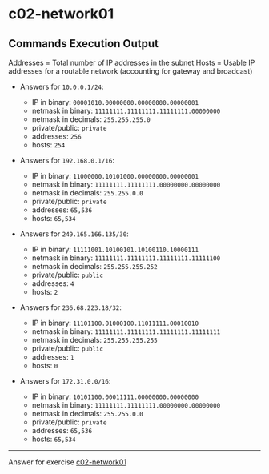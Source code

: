 # c02-network01

## Commands Execution Output

Addresses = Total number of IP addresses in the subnet
Hosts = Usable IP addresses for a routable network (accounting for gateway and broadcast)


- Answers for `10.0.0.1/24`:

  - IP in binary: `00001010.00000000.00000000.00000001`
  - netmask in binary: `11111111.11111111.11111111.00000000` 
  - netmask in decimals: `255.255.255.0`
  - private/public: `private`
  - addresses: `256`
  - hosts: `254`

- Answers for `192.168.0.1/16`:

  - IP in binary: `11000000.10101000.00000000.00000001`
  - netmask in binary: `11111111.11111111.00000000.00000000` 
  - netmask in decimals: `255.255.0.0`
  - private/public: `private`
  - addresses: `65,536`
  - hosts: `65,534`

- Answers for `249.165.166.135/30`:

  - IP in binary: `11111001.10100101.10100110.10000111`
  - netmask in binary: `11111111.11111111.11111111.11111100` 
  - netmask in decimals: `255.255.255.252`
  - private/public: `public`
  - addresses: `4`
  - hosts: `2`

- Answers for `236.68.223.18/32`:

  - IP in binary: `11101100.01000100.11011111.00010010`
  - netmask in binary: `11111111.11111111.11111111.11111111` 
  - netmask in decimals: `255.255.255.255`
  - private/public: `public`
  - addresses: `1`
  - hosts: `0`

- Answers for `172.31.0.0/16`:

  - IP in binary: `10101100.00011111.00000000.00000000`
  - netmask in binary: `11111111.11111111.00000000.00000000` 
  - netmask in decimals: `255.255.0.0`
  - private/public: `private`
  - addresses: `65,536`
  - hosts: `65,534`

***
Answer for exercise [c02-network01](https://github.com/devopsacademyau/academy/blob/893381c6f0b69434d9e8597d3d4b1c17f9bc1371/classes/02class/exercises/c02-network01/README.md)
